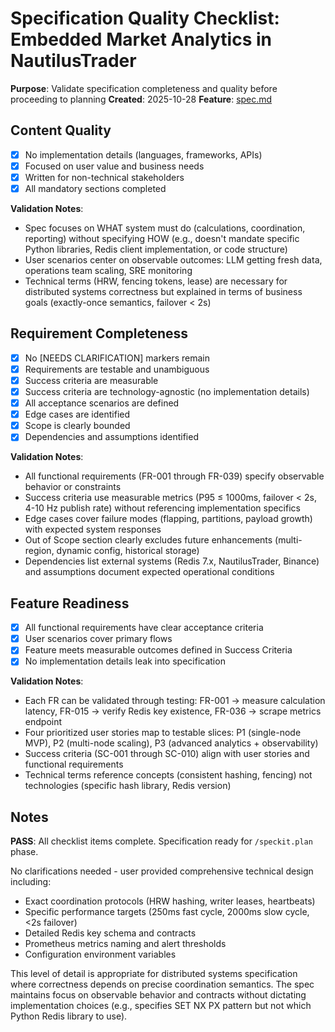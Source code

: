 # Specification Quality Checklist: Embedded Market Analytics in NautilusTrader

**Purpose**: Validate specification completeness and quality before proceeding to planning
**Created**: 2025-10-28
**Feature**: [spec.md](../spec.md)

## Content Quality

- [x] No implementation details (languages, frameworks, APIs)
- [x] Focused on user value and business needs
- [x] Written for non-technical stakeholders
- [x] All mandatory sections completed

**Validation Notes**:
- Spec focuses on WHAT system must do (calculations, coordination, reporting) without specifying HOW (e.g., doesn't mandate specific Python libraries, Redis client implementation, or code structure)
- User scenarios center on observable outcomes: LLM getting fresh data, operations team scaling, SRE monitoring
- Technical terms (HRW, fencing tokens, lease) are necessary for distributed systems correctness but explained in terms of business goals (exactly-once semantics, failover < 2s)

## Requirement Completeness

- [x] No [NEEDS CLARIFICATION] markers remain
- [x] Requirements are testable and unambiguous
- [x] Success criteria are measurable
- [x] Success criteria are technology-agnostic (no implementation details)
- [x] All acceptance scenarios are defined
- [x] Edge cases are identified
- [x] Scope is clearly bounded
- [x] Dependencies and assumptions identified

**Validation Notes**:
- All functional requirements (FR-001 through FR-039) specify observable behavior or constraints
- Success criteria use measurable metrics (P95 ≤ 1000ms, failover < 2s, 4-10 Hz publish rate) without referencing implementation specifics
- Edge cases cover failure modes (flapping, partitions, payload growth) with expected system responses
- Out of Scope section clearly excludes future enhancements (multi-region, dynamic config, historical storage)
- Dependencies list external systems (Redis 7.x, NautilusTrader, Binance) and assumptions document expected operational conditions

## Feature Readiness

- [x] All functional requirements have clear acceptance criteria
- [x] User scenarios cover primary flows
- [x] Feature meets measurable outcomes defined in Success Criteria
- [x] No implementation details leak into specification

**Validation Notes**:
- Each FR can be validated through testing: FR-001 → measure calculation latency, FR-015 → verify Redis key existence, FR-036 → scrape metrics endpoint
- Four prioritized user stories map to testable slices: P1 (single-node MVP), P2 (multi-node scaling), P3 (advanced analytics + observability)
- Success criteria (SC-001 through SC-010) align with user stories and functional requirements
- Technical terms reference concepts (consistent hashing, fencing) not technologies (specific hash library, Redis version)

## Notes

**PASS**: All checklist items complete. Specification ready for `/speckit.plan` phase.

No clarifications needed - user provided comprehensive technical design including:
- Exact coordination protocols (HRW hashing, writer leases, heartbeats)
- Specific performance targets (250ms fast cycle, 2000ms slow cycle, <2s failover)
- Detailed Redis key schema and contracts
- Prometheus metrics naming and alert thresholds
- Configuration environment variables

This level of detail is appropriate for distributed systems specification where correctness depends on precise coordination semantics. The spec maintains focus on observable behavior and contracts without dictating implementation choices (e.g., specifies SET NX PX pattern but not which Python Redis library to use).
